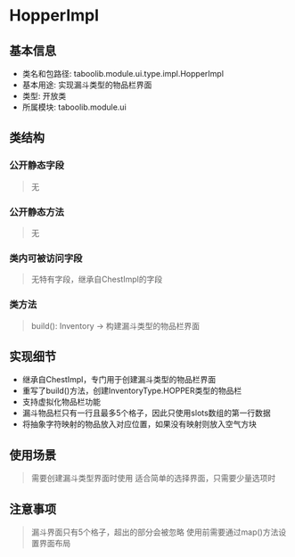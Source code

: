 # HopperImpl

## 基本信息
- 类名和包路径: taboolib.module.ui.type.impl.HopperImpl
- 基本用途: 实现漏斗类型的物品栏界面
- 类型: 开放类
- 所属模块: taboolib.module.ui

## 类结构

### 公开静态字段
> 无

### 公开静态方法
> 无

### 类内可被访问字段
> 无特有字段，继承自ChestImpl的字段

### 类方法
> build(): Inventory -> 构建漏斗类型的物品栏界面

## 实现细节
- 继承自ChestImpl，专门用于创建漏斗类型的物品栏界面
- 重写了build()方法，创建InventoryType.HOPPER类型的物品栏
- 支持虚拟化物品栏功能
- 漏斗物品栏只有一行且最多5个格子，因此只使用slots数组的第一行数据
- 将抽象字符映射的物品放入对应位置，如果没有映射则放入空气方块

## 使用场景
> 需要创建漏斗类型界面时使用
> 适合简单的选择界面，只需要少量选项时

## 注意事项
> 漏斗界面只有5个格子，超出的部分会被忽略
> 使用前需要通过map()方法设置界面布局
